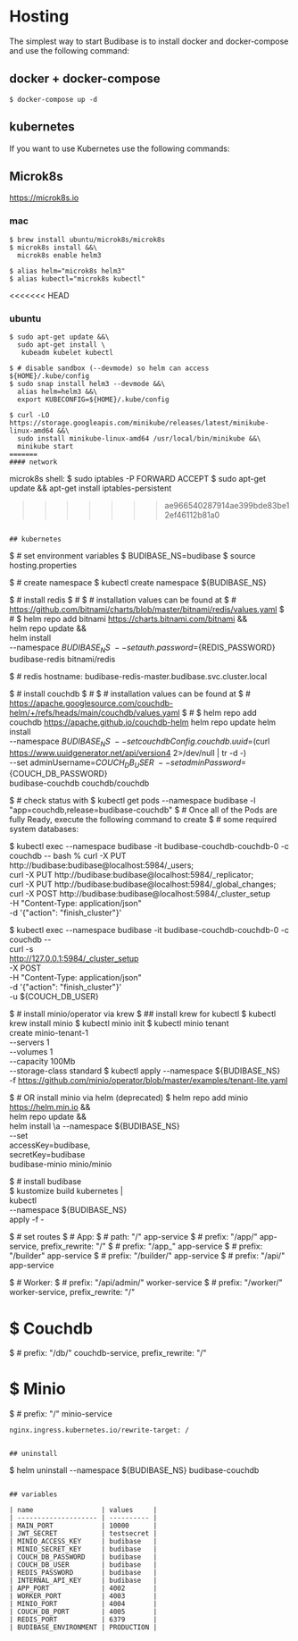 # Hosting
The simplest way to start Budibase is to install docker and docker-compose and use the following command:

## docker + docker-compose
```
$ docker-compose up -d
```

## kubernetes
If you want to use Kubernetes use the following commands:

## Microk8s
https://microk8s.io

### mac
```
$ brew install ubuntu/microk8s/microk8s
$ microk8s install &&\
  microk8s enable helm3 
 
$ alias helm="microk8s helm3"
$ alias kubectl="microk8s kubectl"
```

<<<<<<< HEAD
### ubuntu
```
$ sudo apt-get update &&\
  sudo apt-get install \
   kubeadm kubelet kubectl 

$ # disable sandbox (--devmode) so helm can access ${HOME}/.kube/config
$ sudo snap install helm3 --devmode &&\
  alias helm=helm3 &&\
  export KUBECONFIG=${HOME}/.kube/config

$ curl -LO https://storage.googleapis.com/minikube/releases/latest/minikube-linux-amd64 &&\
  sudo install minikube-linux-amd64 /usr/local/bin/minikube &&\
  minikube start
=======
#### network
```
microk8s shell:
$ sudo iptables -P FORWARD ACCEPT
$ sudo apt-get update && apt-get install iptables-persistent
>>>>>>> ae966540287914ae399bde83be12ef46112b81a0
```

## kubernetes

```
$ # set environment variables
$ BUDIBASE_NS=budibase
$ source hosting.properties

$ # create namespace
$ kubectl create namespace ${BUDIBASE_NS}

$ # install redis
$ # 
$ # installation values can be found at
$ #  https://github.com/bitnami/charts/blob/master/bitnami/redis/values.yaml
$ # 
$ helm repo add bitnami https://charts.bitnami.com/bitnami &&\
  helm repo update &&\
  helm install \
   --namespace ${BUDIBASE_NS} \
   --set auth.password=${REDIS_PASSWORD} \
    budibase-redis bitnami/redis

$ # redis hostname: budibase-redis-master.budibase.svc.cluster.local

$ # install couchdb
$ # 
$ # installation values can be found at
$ #  https://apache.googlesource.com/couchdb-helm/+/refs/heads/main/couchdb/values.yaml
$ #
$ helm repo add couchdb https://apache.github.io/couchdb-helm
  helm repo update
  helm install \
   --namespace ${BUDIBASE_NS} \
   --set couchdbConfig.couchdb.uuid=$(curl https://www.uuidgenerator.net/api/version4 2>/dev/null | tr -d -) \
   --set adminUsername=${COUCH_DB_USER} \
   --set adminPassword=${COUCH_DB_PASSWORD} \
    budibase-couchdb couchdb/couchdb

$ # check status with
$ kubectl get pods --namespace budibase -l "app=couchdb,release=budibase-couchdb"
$ # Once all of the Pods are fully Ready, execute the following command to create
$ # some required system databases:

$ kubectl exec --namespace budibase -it budibase-couchdb-couchdb-0 -c couchdb -- bash
 % curl -X PUT  http://budibase:budibase@localhost:5984/_users; \
   curl -X PUT  http://budibase:budibase@localhost:5984/_replicator; \
   curl -X PUT  http://budibase:budibase@localhost:5984/_global_changes; \
   curl -X POST http://budibase:budibase@localhost:5984/_cluster_setup \
    -H "Content-Type: application/json" \
    -d '{"action": "finish_cluster"}'

$ kubectl exec --namespace budibase -it budibase-couchdb-couchdb-0 -c couchdb -- \
    curl -s \
    http://127.0.0.1:5984/_cluster_setup \
    -X POST \
    -H "Content-Type: application/json" \
    -d '{"action": "finish_cluster"}' \
    -u ${COUCH_DB_USER}

$ # install minio/operator via krew
$ ## install krew for kubectl
$ kubectl krew install minio
$ kubectl minio init
$ kubectl minio tenant \
   create minio-tenant-1 \
    --servers 1 \
    --volumes 1 \
    --capacity 100Mb \
    --storage-class standard 
$ kubectl apply 
   --namespace ${BUDIBASE_NS} \
   -f https://github.com/minio/operator/blob/master/examples/tenant-lite.yaml

$ # OR install minio via helm (deprecated)
$ helm repo add minio https://helm.min.io &&\
  helm repo update &&\
  helm install \a
   --namespace ${BUDIBASE_NS} \
   --set \
    accessKey=budibase,\
    secretKey=budibase \
   budibase-minio minio/minio

$ # install budibase  
$ kustomize build kubernetes | \
   kubectl \
    --namespace ${BUDIBASE_NS} \
     apply -f -

$ # set routes 
$ # App:
$ #  path:   "/"           app-service
$ #  prefix: "/app/"       app-service,     prefix_rewrite: "/"
$ #  prefix: "/app_"       app-service
$ #  prefix: "/builder"    app-service
$ #  prefix: "/builder/"   app-service
$ #  prefix: "/api/"       app-service

$ # Worker:
$ #  prefix: "/api/admin/" worker-service
$ #  prefix: "/worker/"    worker-service,  prefix_rewrite: "/"

# $ Couchdb
$ #  prefix: "/db/"        couchdb-service, prefix_rewrite: "/"

# $ Minio
$ #  prefix: "/"           minio-service

    nginx.ingress.kubernetes.io/rewrite-target: /
```

## uninstall
```
$ helm uninstall --namespace ${BUDIBASE_NS} budibase-couchdb 
```

## variables

| name                 | values     |
| -------------------- | ---------- |
| MAIN_PORT            | 10000      |
| JWT_SECRET           | testsecret |
| MINIO_ACCESS_KEY     | budibase   |
| MINIO_SECRET_KEY     | budibase   |
| COUCH_DB_PASSWORD    | budibase   |
| COUCH_DB_USER        | budibase   |
| REDIS_PASSWORD       | budibase   |
| INTERNAL_API_KEY     | budibase   |
| APP_PORT             | 4002       |
| WORKER_PORT          | 4003       |
| MINIO_PORT           | 4004       |
| COUCH_DB_PORT        | 4005       |
| REDIS_PORT           | 6379       |
| BUDIBASE_ENVIRONMENT | PRODUCTION |


